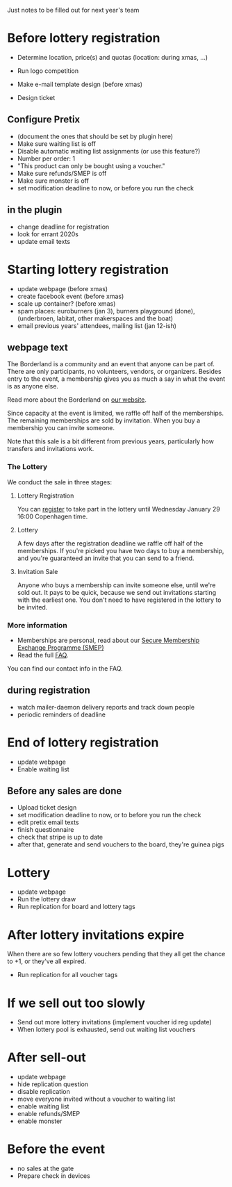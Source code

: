 Just notes to be filled out for next year's team

# Before lottery registration
  * Determine location, price(s) and quotas (location: during xmas, ...)
  
  * Run logo competition
  * Make e-mail template design (before xmas)
  * Design ticket
  
## Configure Pretix
  * (document the ones that should be set by plugin here)
  * Make sure waiting list is off
  * Disable automatic waiting list assignments (or use this feature?)
  * Number per order: 1
  * "This product can only be bought using a voucher."
  * Make sure refunds/SMEP is off
  * Make sure monster is off
  * set modification deadline to now, or before you run the check

## in the plugin
  * change deadline for registration
  * look for errant 2020s
  * update email texts
  
# Starting lottery registration
  * update webpage (before xmas)
  * create facebook event (before xmas)
  * scale up container? (before xmas)
  * spam places: euroburners (jan 3), burners playground (done), (underbroen, labitat, other makerspaces and the boat)
  * email previous years' attendees, mailing list (jan 12-ish)


## webpage text
The Borderland is a community and an event that anyone can be part of. There are only participants, no volunteers, vendors, or organizers. Besides entry to the event, a membership gives you as much a say in what the event is as anyone else. 

Read more about the Borderland on [our website](https://theborderland.se).

Since capacity at the event is limited, we raffle off half of the memberships. The remaining memberships are sold by invitation. When you buy a membership you can invite someone.

Note that this sale is a bit different from previous years, particularly how transfers and invitations work.

### The Lottery

We conduct the sale in three stages:

  1. Lottery Registration
  
     You can [register](register/) to take part in the lottery until Wednesday January 29 16:00 Copenhagen time. 
     
  1. Lottery
  
     A few days after the registration deadline we raffle off half of the memberships. If you're picked you have two days to buy a membership, and you're guaranteed an invite that you can send to a friend.

  1. Invitation Sale
  
     Anyone who buys a membership can invite someone else, until we're sold out. It pays to be quick, because we send out invitations starting with the earliest one. You don't need to have registered in the lottery to be invited.

### More information
  * Memberships are personal, read about our [Secure Membership Exchange Programme (SMEP)](page/smep/)
  * Read the full [FAQ](page/faq/).

You can find our contact info in the FAQ.


## during registration
  * watch mailer-daemon delivery reports and track down people 
  * periodic reminders of deadline
  

# End of lottery registration
  * update webpage
  * Enable waiting list


## Before any sales are done
  * Upload ticket design
  * set modification deadline to now, or to before you run the check
  * edit pretix email texts
  * finish questionnaire
  * check that stripe is up to date
  * after that, generate and send vouchers to the board, they're guinea pigs 
  
# Lottery
  * update webpage
  * Run the lottery draw
  * Run replication for board and lottery tags

# After lottery invitations expire
When there are so few lottery vouchers pending that they all get the chance to
+1, or they've all expired.
  * Run replication for all voucher tags

# If we sell out too slowly
  * Send out more lottery invitations (implement voucher id reg update)
  * When lottery pool is exhausted, send out waiting list vouchers

# After sell-out
  * update webpage
  * hide replication question
  * disable replication
  * move everyone invited without a voucher to waiting list
  * enable waiting list
  * enable refunds/SMEP
  * enable monster

# Before the event
  * no sales at the gate
  * Prepare check in devices
  
